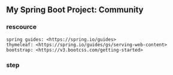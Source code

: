 ## My Spring Boot Project: Community
### rescource
    spring guides: <https://spring.io/guides>
    thymeleaf: <https://spring.io/guides/gs/serving-web-content>
    bootstrap: <https://v3.bootcss.com/getting-started>

### step